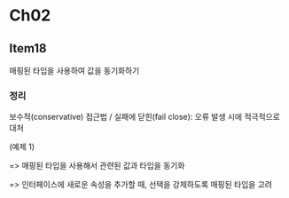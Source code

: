 # Ch02

## Item18

매핑된 타입을 사용하여 값을 동기화하기

### 정리

보수적(conservative) 접근법 / 실패에 닫힌(fail close): 오류 발생 시에 적극적으로 대처

(예제 1)

=> 매핑된 타입을 사용해서 관련된 값과 타입을 동기화

=> 인터페이스에 새로운 속성을 추가할 때, 선택을 강제하도록 매핑된 타입을 고려
